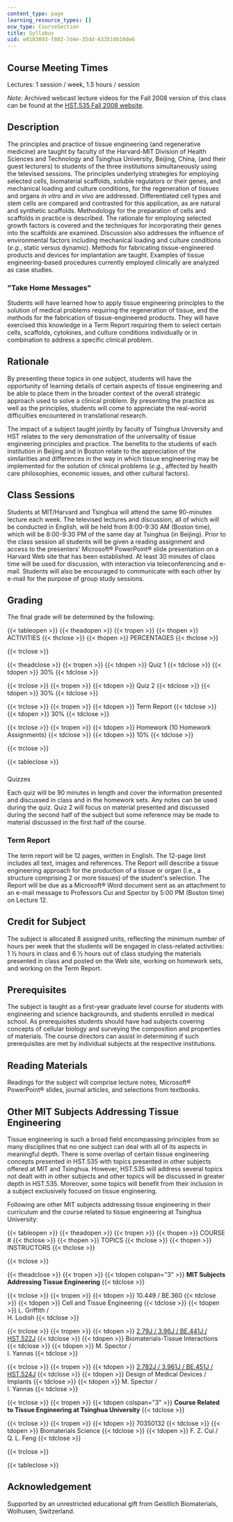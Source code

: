 ```yaml
---
content_type: page
learning_resource_types: []
ocw_type: CourseSection
title: Syllabus
uid: e0103893-f802-7d4e-35dd-633510b19de6
---
```


Course Meeting Times
--------------------

Lectures: 1 session / week, 1.5 hours / session

_Note:_ Archived webcast lecture videos for the Fall 2008 version of this class can be found at the [HST.535 Fall 2008 website](http://stellar.mit.edu/S/course/HST/fa08/HST.535/materials.html).

Description
-----------

The principles and practice of tissue engineering (and regenerative medicine) are taught by faculty of the Harvard-MIT Division of Health Sciences and Technology and Tsinghua University, Beijing, China, (and their guest lecturers) to students of the three institutions simultaneously using the televised sessions. The principles underlying strategies for employing selected cells, biomaterial scaffolds, soluble regulators or their genes, and mechanical loading and culture conditions, for the regeneration of tissues and organs _in vitro_ and _in vivo_ are addressed. Differentiated cell types and stem cells are compared and contrasted for this application, as are natural and synthetic scaffolds. Methodology for the preparation of cells and scaffolds in practice is described. The rationale for employing selected growth factors is covered and the techniques for incorporating their genes into the scaffolds are examined. Discussion also addresses the influence of environmental factors including mechanical loading and culture conditions (_e.g._, static versus dynamic). Methods for fabricating tissue-engineered products and devices for implantation are taught. Examples of tissue engineering-based procedures currently employed clinically are analyzed as case studies.

### "Take Home Messages"

Students will have learned how to apply tissue engineering principles to the solution of medical problems requiring the regeneration of tissue, and the methods for the fabrication of tissue-engineered products. They will have exercised this knowledge in a Term Report requiring them to select certain cells, scaffolds, cytokines, and culture conditions individually or in combination to address a specific clinical problem.

Rationale
---------

By presenting these topics in one subject, students will have the opportunity of learning details of certain aspects of tissue engineering and be able to place them in the broader context of the overall strategic approach used to solve a clinical problem. By presenting the practice as well as the principles, students will come to appreciate the real-world difficulties encountered in translational research.

The impact of a subject taught jointly by faculty of Tsinghua University and HST relates to the very demonstration of the universality of tissue engineering principles and practice. The benefits to the students of each institution in Beijing and in Boston relate to the appreciation of the similarities and differences in the way in which tissue engineering may be implemented for the solution of clinical problems (_e.g._, affected by health care philosophies, economic issues, and other cultural factors).

Class Sessions
--------------

Students at MIT/Harvard and Tsinghua will attend the same 90-minutes lecture each week. The televised lectures and discussion, all of which will be conducted in English, will be held from 8:00-9:30 AM (Boston time), which will be 8:00-9:30 PM of the same day at Tsinghua (in Beijing). Prior to the class session all students will be given a reading assignment and access to the presenters' Microsoft® PowerPoint® slide presentation on a Harvard Web site that has been established. At least 30 minutes of class time will be used for discussion, with interaction via teleconferencing and e-mail. Students will also be encouraged to communicate with each other by e-mail for the purpose of group study sessions.

Grading
-------

The final grade will be determined by the following:

{{< tableopen >}}
{{< theadopen >}}
{{< tropen >}}
{{< thopen >}}
ACTIVITIES
{{< thclose >}}
{{< thopen >}}
PERCENTAGES
{{< thclose >}}

{{< trclose >}}

{{< theadclose >}}
{{< tropen >}}
{{< tdopen >}}
Quiz 1
{{< tdclose >}}
{{< tdopen >}}
30%
{{< tdclose >}}

{{< trclose >}}
{{< tropen >}}
{{< tdopen >}}
Quiz 2
{{< tdclose >}}
{{< tdopen >}}
30%
{{< tdclose >}}

{{< trclose >}}
{{< tropen >}}
{{< tdopen >}}
Term Report
{{< tdclose >}}
{{< tdopen >}}
30%
{{< tdclose >}}

{{< trclose >}}
{{< tropen >}}
{{< tdopen >}}
Homework (10 Homework Assignments)
{{< tdclose >}}
{{< tdopen >}}
10%
{{< tdclose >}}

{{< trclose >}}

{{< tableclose >}}

###   
Quizzes

Each quiz will be 90 minutes in length and cover the information presented and discussed in class and in the homework sets. Any notes can be used during the quiz. Quiz 2 will focus on material presented and discussed during the second half of the subject but some reference may be made to material discussed in the first half of the course.

### Term Report

The term report will be 12 pages, written in English. The 12-page limit includes all text, images and references. The Report will describe a tissue engineering approach for the production of a tissue or organ (i.e., a structure comprising 2 or more tissues) of the student's selection. The Report will be due as a Microsoft® Word document sent as an attachment to an e-mail message to Professors Cui and Spector by 5:00 PM (Boston time) on Lecture 12.

Credit for Subject
------------------

The subject is allocated 8 assigned units, reflecting the minimum number of hours per week that the students will be engaged in class-related activities: 1 ½ hours in class and 6 ½ hours out of class studying the materials presented in class and posted on the Web site, working on homework sets, and working on the Term Report.

Prerequisites
-------------

The subject is taught as a first-year graduate level course for students with engineering and science backgrounds, and students enrolled in medical school. As prerequisites students should have had subjects covering concepts of cellular biology and surveying the composition and properties of materials. The course directors can assist in determining if such prerequisites are met by individual subjects at the respective institutions.

Reading Materials
-----------------

Readings for the subject will comprise lecture notes, Microsoft® PowerPoint® slides, journal articles, and selections from textbooks.

Other MIT Subjects Addressing Tissue Engineering
------------------------------------------------

Tissue engineering is such a broad field encompassing principles from so many disciplines that no one subject can deal with all of its aspects in meaningful depth. There is some overlap of certain tissue engineering concepts presented in HST.535 with topics presented in other subjects offered at MIT and Tsinghua. However, HST.535 will address several topics not dealt with in other subjects and other topics will be discussed in greater depth in HST.535. Moreover, some topics will benefit from their inclusion in a subject exclusively focused on tissue engineering.

Following are other MIT subjects addressing tissue engineering in their curriculum and the course related to tissue engineering at Tsinghua University:

{{< tableopen >}}
{{< theadopen >}}
{{< tropen >}}
{{< thopen >}}
COURSE #
{{< thclose >}}
{{< thopen >}}
TOPICS
{{< thclose >}}
{{< thopen >}}
INSTRUCTORS
{{< thclose >}}

{{< trclose >}}

{{< theadclose >}}
{{< tropen >}}
{{< tdopen colspan="3" >}}
**MIT Subjects Addressing Tissue Engineering**
{{< tdclose >}}

{{< trclose >}}
{{< tropen >}}
{{< tdopen >}}
10.449 / BE.360
{{< tdclose >}}
{{< tdopen >}}
Cell and Tissue Engineering
{{< tdclose >}}
{{< tdopen >}}
L. Griffith /  
H. Lodish
{{< tdclose >}}

{{< trclose >}}
{{< tropen >}}
{{< tdopen >}}
[2.79J / 3.96J / BE.441J / HST.522J](/courses/20-441j-biomaterials-tissue-interactions-fall-2009)
{{< tdclose >}}
{{< tdopen >}}
Biomaterials-Tissue Interactions
{{< tdclose >}}
{{< tdopen >}}
M. Spector /  
I. Yannas
{{< tdclose >}}

{{< trclose >}}
{{< tropen >}}
{{< tdopen >}}
[2.782J / 3.961J / BE.451J / HST.524J](/courses/2-782j-design-of-medical-devices-and-implants-spring-2006)
{{< tdclose >}}
{{< tdopen >}}
Design of Medical Devices / Implants
{{< tdclose >}}
{{< tdopen >}}
M. Spector /  
I. Yannas
{{< tdclose >}}

{{< trclose >}}
{{< tropen >}}
{{< tdopen colspan="3" >}}
**Course Related to Tissue Engineering at Tsinghua University**
{{< tdclose >}}

{{< trclose >}}
{{< tropen >}}
{{< tdopen >}}
70350132
{{< tdclose >}}
{{< tdopen >}}
Biomaterials Science
{{< tdclose >}}
{{< tdopen >}}
F. Z. Cui /  
Q. L. Feng
{{< tdclose >}}

{{< trclose >}}

{{< tableclose >}}

  
Acknowledgement
------------------

Supported by an unrestricted educational gift from Geistlich Biomaterials, Wolhusen, Switzerland.